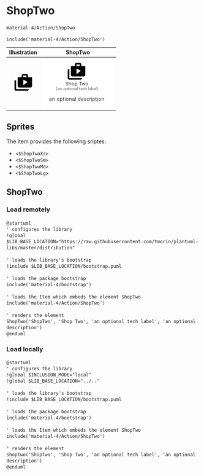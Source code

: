 # ShopTwo


```text
material-4/Action/ShopTwo
```

```text
include('material-4/Action/ShopTwo')
```



| Illustration | ShopTwo |
| :---: | :---: |
| ![illustration for Illustration](../../material-4/Action/ShopTwo.png) | ![illustration for ShopTwo](../../material-4/Action/ShopTwo.Local.png) |



## Sprites
The item provides the following sriptes:

- `<$ShopTwoXs>`
- `<$ShopTwoSm>`
- `<$ShopTwoMd>`
- `<$ShopTwoLg>`





## ShopTwo

### Load remotely
```plantuml
@startuml
' configures the library
!global $LIB_BASE_LOCATION="https://raw.githubusercontent.com/tmorin/plantuml-libs/master/distribution"

' loads the library's bootstrap
!include $LIB_BASE_LOCATION/bootstrap.puml

' loads the package bootstrap
include('material-4/bootstrap')

' loads the Item which embeds the element ShopTwo
include('material-4/Action/ShopTwo')

' renders the element
ShopTwo('ShopTwo', 'Shop Two', 'an optional tech label', 'an optional description')
@enduml
```

### Load locally
```plantuml
@startuml
' configures the library
!global $INCLUSION_MODE="local"
!global $LIB_BASE_LOCATION="../.."

' loads the library's bootstrap
!include $LIB_BASE_LOCATION/bootstrap.puml

' loads the package bootstrap
include('material-4/bootstrap')

' loads the Item which embeds the element ShopTwo
include('material-4/Action/ShopTwo')

' renders the element
ShopTwo('ShopTwo', 'Shop Two', 'an optional tech label', 'an optional description')
@enduml
```

